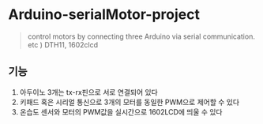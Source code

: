 # Arduino-serialMotor-project
> control motors by connecting three Arduino via serial communication. etc ) DTH11, 1602clcd

기능
---------------
1. 아두이노 3개는 tx-rx핀으로 서로 연결되어 있다
2. 키패드 혹은 시리얼 통신으로 3개의 모터를 동일한 PWM으로 제어할 수 있다
3. 온습도 센서와 모터의 PWM값을 실시간으로 1602LCD에 띄울 수 있다
